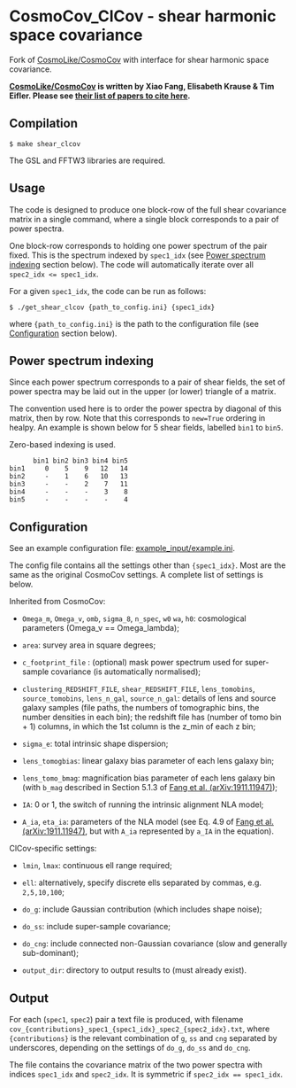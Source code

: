 # CosmoCov_ClCov - shear harmonic space covariance

Fork of [CosmoLike/CosmoCov](https://github.com/CosmoLike/CosmoCov) with interface for shear harmonic space covariance.

**[CosmoLike/CosmoCov](https://github.com/CosmoLike/CosmoCov) is written by Xiao Fang, Elisabeth Krause & Tim Eifler. Please see [their list of papers to cite here](https://github.com/CosmoLike/CosmoCov#papers-to-cite).**

## Compilation
```shell
$ make shear_clcov
```
The GSL and FFTW3 libraries are required.

## Usage
The code is designed to produce one block-row of the full shear covariance matrix in a single command, where a single block corresponds to a pair of power spectra.

One block-row corresponds to holding one power spectrum of the pair fixed. This is the spectrum indexed by `spec1_idx` (see [Power spectrum indexing](#power-spectrum-indexing) section below). The code will automatically iterate over all `spec2_idx <= spec1_idx`.

For a given `spec1_idx`, the code can be run as follows:

```shell
$ ./get_shear_clcov {path_to_config.ini} {spec1_idx}
```
where `{path_to_config.ini}` is the path to the configuration file (see [Configuration](#configuration) section below).

## Power spectrum indexing

Since each power spectrum corresponds to a pair of shear fields, the set of power spectra may be laid out in the upper (or lower) triangle of a matrix.

The convention used here is to order the power spectra by diagonal of this matrix, then by row. Note that this corresponds to `new=True` ordering in healpy. An example is shown below for 5 shear fields, labelled `bin1` to `bin5`.

Zero-based indexing is used.

```
      bin1 bin2 bin3 bin4 bin5
bin1     0    5    9   12   14
bin2     -    1    6   10   13
bin3     -    -    2    7   11
bin4     -    -    -    3    8
bin5     -    -    -    -    4
```

## Configuration
See an example configuration file: [example_input/example.ini](example_input/example.ini).

The config file contains all the settings other than `{spec1_idx}`. Most are the same as the original CosmoCov settings. A complete list of settings is below.

Inherited from CosmoCov:

- `Omega_m`, `Omega_v`, `omb`, `sigma_8`, `n_spec`, `w0` `wa`, `h0`: cosmological parameters (Omega_v == Omega_lambda);

- `area`: survey area in square degrees;

- `c_footprint_file` : (optional) mask power spectrum used for super-sample covariance (is automatically normalised);

- `clustering_REDSHIFT_FILE`, `shear_REDSHIFT_FILE`, `lens_tomobins`, `source_tomobins`, `lens_n_gal`, `source_n_gal`: details of lens and source galaxy samples (file paths, the numbers of tomographic bins, the number densities in each bin); the redshift file has (number of tomo bin + 1) columns, in which the 1st column is the z_min of each z bin;

- `sigma_e`: total intrinsic shape dispersion;

- `lens_tomogbias`: linear galaxy bias parameter of each lens galaxy bin;

- `lens_tomo_bmag`: magnification bias parameter of each lens galaxy bin (with `b_mag` described in Section 5.1.3 of [Fang et al. (arXiv:1911.11947)](https://arxiv.org/abs/1911.11947));

- `IA`: 0 or 1, the switch of running the intrinsic alignment NLA model;

- `A_ia`, `eta_ia`:  parameters of the NLA model (see Eq. 4.9 of [Fang et al. (arXiv:1911.11947)](https://arxiv.org/abs/1911.11947), but with `A_ia` represented by `a_IA` in the equation).

ClCov-specific settings:

- `lmin`, `lmax`: continuous ell range required;

- `ell`: alternatively, specify discrete ells separated by commas, e.g. `2,5,10,100`;

- `do_g`: include Gaussian contribution (which includes shape noise);

- `do_ss`: include super-sample covariance;

- `do_cng`: include connected non-Gaussian covariance (slow and generally sub-dominant);

- `output_dir`: directory to output results to (must already exist).

## Output

For each (`spec1`, `spec2`) pair a text file is produced, with filename `cov_{contributions}_spec1_{spec1_idx}_spec2_{spec2_idx}.txt`, where `{contributions}` is the relevant combination of `g`, `ss` and `cng` separated by underscores, depending on the settings of `do_g`, `do_ss` and `do_cng`.

The file contains the covariance matrix of the two power spectra with indices `spec1_idx` and `spec2_idx`. It is symmetric if `spec2_idx == spec1_idx`.
